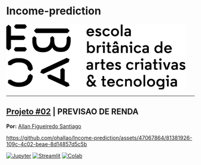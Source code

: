 # Income-prediction
<img src="https://raw.githubusercontent.com/rhatiro/previsao-renda/main/ebac-course-utils/media/logo/newebac_logo_black_half.png" alt="ebac-logo">

---

## [**Projeto #02**](https://github.com/ohallao/Income-prediction/blob/main/previs%C3%A3o_renda.ipynb) | PREVISAO DE RENDA 

**Por:** [Allan Figueiredo Santiago](https://www.linkedin.com/in/allan-santiago/)<br>
<!-- **Data:** 02 de novembro de 2023.<br> -->




https://github.com/ohallao/Income-prediction/assets/47067864/81381926-109c-4c02-beae-8d14857d5c5b









[![Jupyter](https://img.shields.io/badge/Jupyter-F37626.svg?&logo=Jupyter&logoColor=white)]()
[![Streamlit](https://img.shields.io/badge/Streamlit-FF4B4B?logo=Streamlit&logoColor=white)]()
[![Colab](https://img.shields.io/badge/Colab-F9AB00?logo=googlecolab&color=525252)]()
